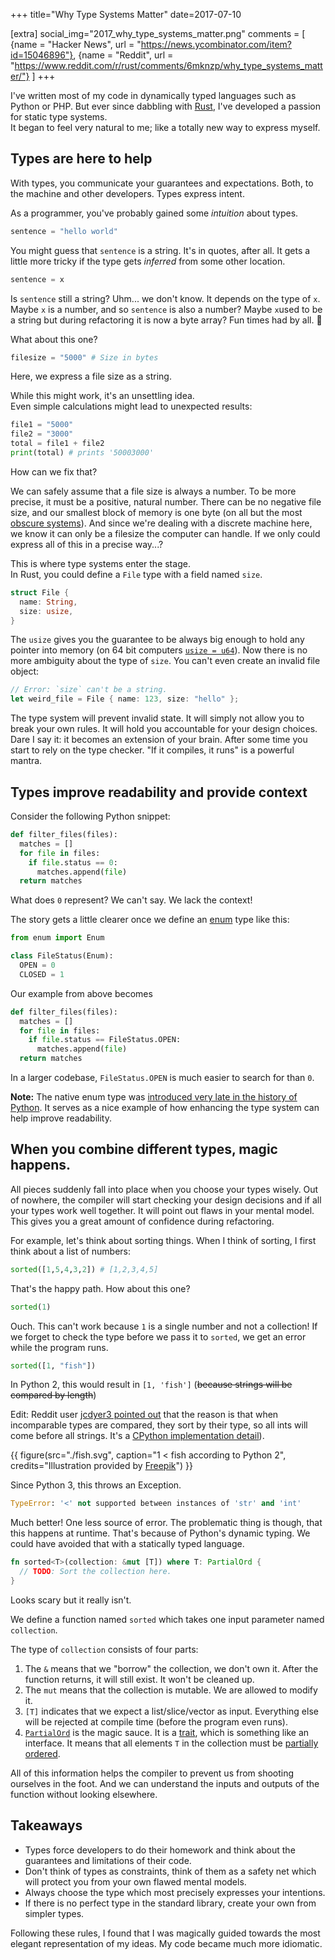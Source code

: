 +++
title="Why Type Systems Matter"
date=2017-07-10

[extra]
social_img="2017_why_type_systems_matter.png"
comments = [
  {name = "Hacker News", url = "https://news.ycombinator.com/item?id=15046896"},
  {name = "Reddit", url = "https://www.reddit.com/r/rust/comments/6mknzp/why_type_systems_matter/"}
]
+++

I've written most of my code in dynamically typed languages such as Python or PHP. But ever since dabbling with [Rust](https://www.rust-lang.org), I've developed a passion for static type systems.  
It began to feel very natural to me; like a totally new way to express myself.

<!-- more -->

## Types are here to help

With types, you communicate your guarantees and expectations. Both, to the machine and other developers. Types express intent.

As a programmer, you've probably gained some _intuition_ about types.

```python
sentence = "hello world"
```

You might guess that `sentence` is a string. It's in quotes, after all.
It gets a little more tricky if the type gets _inferred_ from some other location.

```python
sentence = x
```

Is `sentence` still a string? Uhm... we don't know. It depends on the type of `x`. Maybe `x` is a number, and so `sentence` is also a number? Maybe `x`used to be a string but during refactoring it is now a byte array? Fun times had by all. 🎉

What about this one?

```python
filesize = "5000" # Size in bytes
```

Here, we express a file size as a string.

While this might work, it's an unsettling idea.  
Even simple calculations might lead to unexpected results:

```python
file1 = "5000"
file2 = "3000"
total = file1 + file2
print(total) # prints '50003000'
```

How can we fix that?

We can safely assume that a file size is always a number.
To be more precise, it must be a positive, natural number.
There can be no negative file size, and our smallest block of memory is one byte
(on all but the most [obscure systems](https://en.wikipedia.org/wiki/4-bit)).
And since we're dealing with a discrete machine here, we know it can only be
a filesize the computer can handle.
If we only could express all of this in a precise way...?

This is where type systems enter the stage.  
In Rust, you could define a `File` type with a field named `size`.

```rust
struct File {
  name: String,
  size: usize,
}
```

The `usize` gives you the guarantee to be always big enough to hold any pointer into memory (on 64 bit computers [`usize = u64`](https://stackoverflow.com/a/29592369/270334)).
Now there is no more ambiguity about the type of `size`.
You can't even create an invalid file object:

```rust
// Error: `size` can't be a string.
let weird_file = File { name: 123, size: "hello" };
```

The type system will prevent invalid state. It will simply not allow you to
break your own rules. It will hold you accountable for your design choices.
Dare I say it: it becomes an extension of your brain.
After some time you start to rely on the type checker. "If it compiles, it runs"
is a powerful mantra.

## Types improve readability and provide context

Consider the following Python snippet:

```python
def filter_files(files):
  matches = []
  for file in files:
    if file.status == 0:
      matches.append(file)
  return matches
```

What does `0` represent?
We can't say. We lack the context!

The story gets a little clearer once we define an [enum](https://docs.python.org/3/library/enum.html) type like this:

```python
from enum import Enum

class FileStatus(Enum):
  OPEN = 0
  CLOSED = 1
```

Our example from above becomes

```python
def filter_files(files):
  matches = []
  for file in files:
    if file.status == FileStatus.OPEN:
      matches.append(file)
  return matches
```

In a larger codebase, `FileStatus.OPEN` is much easier to search for than `0`.

**Note:** The native enum type was [introduced very late in the history of Python](https://www.python.org/dev/peps/pep-0435/). It serves as a nice
example of how enhancing the type system can help improve readability.

## When you combine different types, magic happens.

All pieces suddenly fall into place when you choose your types wisely. Out of nowhere, the compiler will start
checking your design decisions and if all your types work well together. It will point out flaws in your mental model.
This gives you a great amount of confidence during refactoring.

For example, let's think about sorting things.
When I think of sorting, I first think about a list of numbers:

```python
sorted([1,5,4,3,2]) # [1,2,3,4,5]
```

That's the happy path. How about this one?

```python
sorted(1)
```

Ouch. This can't work because `1` is a single number and not a collection!
If we forget to check the type before we pass it to `sorted`, we get an error
while the program runs.

```python
sorted([1, "fish"])
```

In Python 2, this would result in `[1, 'fish']` (<strike>because strings will be compared by length</strike>)

Edit: Reddit user [jcdyer3 pointed out](https://www.reddit.com/r/rust/comments/6mknzp/why_type_systems_matter/dk2jtcm/) that the reason is that when incomparable types are compared, they sort by their type, so all ints will come before all strings. It's a [CPython implementation detail](https://stackoverflow.com/a/3270689/270334)).

{{ figure(src="./fish.svg", caption="1 < fish according to Python 2",
credits="Illustration provided by [Freepik](https://www.freepik.com/free-vector/sealife-animals-collection_1072064.htm)") }}

Since Python 3, this throws an Exception.

```python
TypeError: '<' not supported between instances of 'str' and 'int'
```

Much better! One less source of error. The problematic thing is though, that this happens at runtime.
That's because of Python's dynamic typing.
We could have avoided that with a statically typed language.

```rust
fn sorted<T>(collection: &mut [T]) where T: PartialOrd {
  // TODO: Sort the collection here.
}
```

Looks scary but it really isn't.

We define a function named `sorted` which takes one input parameter named
`collection`.

The type of `collection` consists of four parts:

1. The `&` means that we "borrow" the collection, we don't own it. After the function returns, it will still exist. It won't be cleaned up.
2. The `mut` means that the collection is mutable. We are allowed to modify it.
3. `[T]` indicates that we expect a list/slice/vector as input. Everything else
   will be rejected at compile time (before the program even runs).
4. [`PartialOrd`](https://doc.rust-lang.org/std/cmp/trait.PartialOrd.html) is
   the magic sauce. It is a [trait](https://doc.rust-lang.org/book/second-edition/ch10-02-traits.html), which is something like an interface. It means that all elements `T` in the collection must be [partially ordered](https://en.wikipedia.org/wiki/Partially_ordered_set).

All of this information helps the compiler to prevent us from shooting ourselves in the foot.
And we can understand the inputs and outputs of the function without looking elsewhere.

## Takeaways

- Types force developers to do their homework and think about the guarantees and limitations of their code.
- Don't think of types as constraints, think of them as a safety net which will protect you from your own flawed mental models.
- Always choose the type which most precisely expresses your intentions.
- If there is no perfect type in the standard library, create your own from simpler types.

Following these rules, I found that I was magically guided towards the most elegant representation of my ideas.
My code became much more idiomatic.
